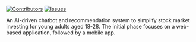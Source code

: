 [![Contributors][contributors-shield]][contributors-url]
[![Issues][issues-shield]][issues-url]

An AI-driven chatbot and recommendation system to simplify stock market investing for young adults aged 18-28. The initial phase focuses on a web-based application, followed by a mobile app.


[contributors-shield]: https://img.shields.io/github/contributors/ostweg/Stock-Recommender.svg?style=for-the-badge
[contributors-url]: https://github.com/ostweg/Stock-Recommender/graphs/contributors
[issues-shield]: https://img.shields.io/github/issues/ostweg/Stock-Recommender.svg?style=for-the-badge
[issues-url]: https://github.com/ostweg/Stock-Recommender/issues

